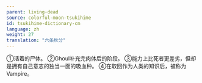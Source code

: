 ```yaml
---
parent: living-dead
source: colorful-moon-tsukihime
id: tsukihime-dictionary-cm
language: zh
weight: 27
translation: "六条秋分"
---
```


①活着的尸体。
②Ghoul补充完肉体后的阶段。
③能力上比死者更差劣，但却是拥有自己意志的独当一面的吸血种。
④在取回作为人类的知识后，被称为Vampire。

